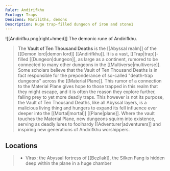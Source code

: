 ```yaml
---
Ruler: Andirifkhu
Ecology: Traps
Denizens: Mariliths, demons
Description: Huge trap-filled dungeon of iron and stone1
---
```


![[Andirifku.png|right+hmed]] 
 The demonic rune of Andirifkhu.
> The **Vault of Ten Thousand Deaths** is the [[Abyssal realm]] of the [[Demon lord|demon lord]] [[Andirifkhu]]. It is a vast, [[Trap|trap]]-filled [[Dungeon|dungeon]], as large as a continent, rumored to be connected to many other dungeons in the [[Multiverse|multiverse]]. Some scholars believe that the Vault of Ten Thousand Deaths is in fact responsible for the preponderance of so-called "death-trap dungeons" across the [[Material Plane]]. This rumor of a connection to the Material Plane gives hope to those trapped in this realm that they might escape, and it is often the reason they explore further, falling prey to yet more deadly traps. This however is not its purpose, the Vault of Ten Thousand Deaths, like all Abyssal layers, is a malicious living thing and hungers to expand its fell influence ever deeper into the [[Mortal|mortal]] [[Plane|plane]]. Where the vault touches the Material Plane, new dungeons squirm into existence, serving as deadly lures to foolhardy [[Adventurer|adventurers]] and inspiring new generations of Andirifkhu worshippers.


## Locations

> - Virax: the Abyssal fortress of [[Bezilak]], the Silken Fang is hidden deep within the plane in a huge chamber







